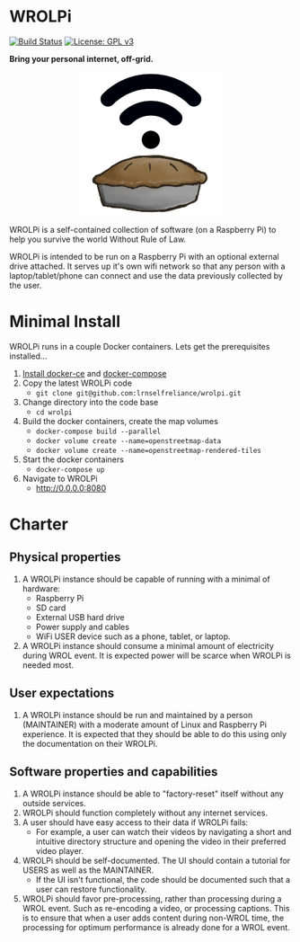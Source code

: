 # WROLPi
[![Build Status](https://img.shields.io/travis/lrnselfreliance/wrolpi?style=flat-square)](https://travis-ci.org/lrnselfreliance/wrolpi)
[![License: GPL v3](https://img.shields.io/github/license/lrnselfreliance/wrolpi?style=flat-square)](https://raw.githubusercontent.com/lrnselfreliance/wrolpi/master/LICENSE)

**Bring your personal internet, off-grid.**

<p align="center">
  <img width="256px" src="https://raw.githubusercontent.com/lrnselfreliance/wrolpi/master/icon.png" alt='WROLPi Logo'>
</p>

WROLPi is a self-contained collection of software (on a Raspberry Pi) to help you survive the world Without Rule of Law.

WROLPi is intended to be run on a Raspberry Pi with an optional external drive attached.  It serves up it's own wifi
network so that any person with a laptop/tablet/phone can connect and use the data previously collected by the user.


# Minimal Install
WROLPi runs in a couple Docker containers.  Lets get the prerequisites installed...
1. [Install docker-ce](https://docs.docker.com/install/linux/docker-ce/debian/) and
    [docker-compose](https://docs.docker.com/compose/install/)
1. Copy the latest WROLPi code
    * `git clone git@github.com:lrnselfreliance/wrolpi.git`
1. Change directory into the code base
    * `cd wrolpi`
1. Build the docker containers, create the map volumes
    * `docker-compose build --parallel`
    * `docker volume create --name=openstreetmap-data`
    * `docker volume create --name=openstreetmap-rendered-tiles`
1. Start the docker containers
    * `docker-compose up`
1. Navigate to WROLPi
    * http://0.0.0.0:8080


# Charter
## Physical properties
1. A WROLPi instance should be capable of running with a minimal of hardware:
    * Raspberry Pi
    * SD card
    * External USB hard drive
    * Power supply and cables
    * WiFi USER device such as a phone, tablet, or laptop.
1. A WROLPi instance should consume a minimal amount of electricity during WROL event.  It is expected power will be
scarce when WROLPi is needed most.
## User expectations
1. A WROLPi instance should be run and maintained by a person (MAINTAINER) with a moderate amount of Linux and
Raspberry Pi experience.  It is expected that they should be able to do this using only the documentation on their
WROLPi.
## Software properties and capabilities
1. A WROLPi instance should be able to "factory-reset" itself without any outside services.
1. WROLPi should function completely without any internet services.
1. A user should have easy access to their data if WROLPi fails:
    * For example, a user can watch their videos by navigating a short and intuitive directory structure and opening the
      video in their preferred video player.
1. WROLPi should be self-documented.  The UI should contain a tutorial for USERS as well as the MAINTAINER.
    * If the UI isn't functional, the code should be documented such that a user can restore functionality.
1. WROLPi should favor pre-processing, rather than processing during a WROL event.  Such as re-encoding a video, or
processing captions.  This is to ensure that when a user adds content during non-WROL time, the processing for optimum
performance is already done for a WROL event.
